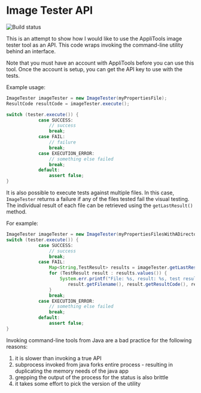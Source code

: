 # Image Tester API

![Build status](https://travis-ci.org/bertold/imagetesterapi.svg?branch=master)

This is an attempt to show how I would like to use the AppliTools image tester
tool as an API. This code wraps invoking the command-line utility behind an
interface.

Note that you must have an account with AppliTools before you can use this tool.
Once the account is setup, you can get the API key to use with the tests.

Example usage:
```java
ImageTester imageTester = new ImageTester(myPropertiesFile);
ResultCode resultCode = imageTester.execute();

switch (tester.execute()) {
            case SUCCESS:
                // success
                break;
            case FAIL:
                // failure
                break;
            case EXECUTION_ERROR:
                // something else failed
                break;
            default:
                assert false;
}
```

It is also possible to execute tests against multiple files. In this case, ```ImageTester``` returns a failure if any of the files tested fail the visual testing. The individual result of each file can be retrieved using the ```getLastResult()``` method.

For example:
```java
ImageTester imageTester = new ImageTester(myPropertiesFilesWithADirectory);
switch (tester.execute()) {
            case SUCCESS:
                // success
                break;
            case FAIL:
                Map<String,TestResult> results = imageTester.getLastResult();
                for (TestResult result : results.values()) {
                    System.err.printf("File: %s, result: %s, test result URI: %s%n",
                       result.getFilename(), result.getResultCode(), result.getResultURI());l 
                }
                break;
            case EXECUTION_ERROR:
                // something else failed
                break;
            default:
                assert false;  
}
```

Invoking command-line tools from Java are a bad practice for the following reasons:

1. it is slower than invoking a true API
1. subprocess invoked from java forks entire process - resulting in duplicating the memory needs of the java app 
1. grepping the output of the process for the status is also brittle
1. it takes some effort to pick the version of the utility
